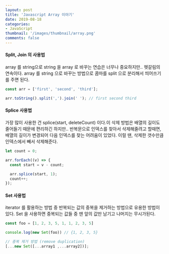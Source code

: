 ```yaml
---
layout: post
title: 'Javascript Array 이야기'
date: 2019-08-18
categories: 
- JavaScript
thumbnail: '/images/thumbnail/array.png'
comments: false
---
```


#### Split, Join 의 사용법

array 를 string으로 string 을 array 로 바꾸는 연습은 너무나 중요하지만.. 헷갈림의 연속이다.
array 를 string 으로 바꾸는 방법으로 콤마를 split 으로 분리해서 띄어쓰기를 주면 된다.

```js
const arr = ['first', 'second', 'third'];

arr.toString().split(',').join(' '); // first second third
```

#### Splice 사용법

가장 많이 사용한 건 splice(start, deleteCount) 이다.이 삭제 방법은 배열의 길이도 줄어들기 때문에 편리하긴 하지만..
반복문으로 인덱스를 찾아서 삭제해줄려고 할때면, 배열의 길이가 변경되어 다음 인덱스를 찾는 어려움이 있었다.
이럴 땐, 삭제한 갯수만큼 인덱스에서 빼서 삭제해준다.

```js
let count = 0;

arr.forEach((v) => {
  const start = v - count;

  arr.splice(start, 1);
  count++;
});
```

#### Set 사용법

iterator 를 활용하는 방법 중 반복되는 값의 중복을 제거하는 방법으로 유용한 방법이 있다.
Set 을 사용하면 중복되는 값들 중 맨 앞의 값만 남기고 나머지는 무시가된다.

```js
const foo = [1, 2, 3, 5, 1, 1, 2, 3, 5]

console.log(new Set(foo)) // {1, 2, 3, 5}

// 중복 제거 방법 (remove duplication)
[...new Set([...array1 ,...array2])];
```
